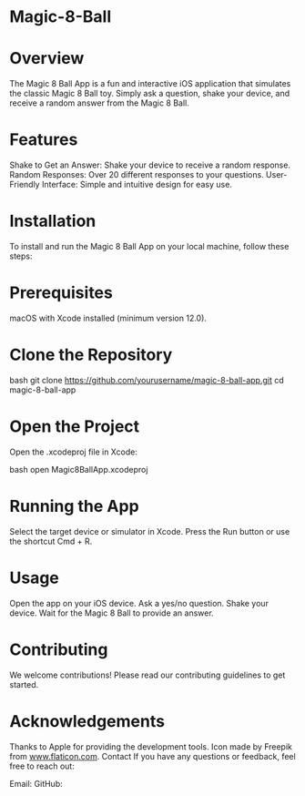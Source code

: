 # Magic-8-Ball
# Overview
The Magic 8 Ball App is a fun and interactive iOS application that simulates the classic Magic 8 Ball toy. Simply ask a question, shake your device, and receive a random answer from the Magic 8 Ball.

# Features
Shake to Get an Answer: Shake your device to receive a random response.
Random Responses: Over 20 different responses to your questions.
User-Friendly Interface: Simple and intuitive design for easy use.


# Installation
To install and run the Magic 8 Ball App on your local machine, follow these steps:

# Prerequisites
macOS with Xcode installed (minimum version 12.0).
# Clone the Repository
bash
git clone https://github.com/yourusername/magic-8-ball-app.git
cd magic-8-ball-app
# Open the Project
Open the .xcodeproj file in Xcode:

bash
open Magic8BallApp.xcodeproj
# Running the App
Select the target device or simulator in Xcode.
Press the Run button or use the shortcut Cmd + R.
# Usage
Open the app on your iOS device.
Ask a yes/no question.
Shake your device.
Wait for the Magic 8 Ball to provide an answer.
# Contributing
We welcome contributions! Please read our contributing guidelines to get started.

# Acknowledgements
Thanks to Apple for providing the development tools.
Icon made by Freepik from www.flaticon.com.
Contact
If you have any questions or feedback, feel free to reach out:

Email: 
GitHub: 
